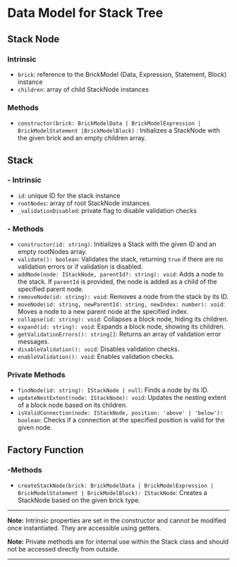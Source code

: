 # Data Model for Stack Tree

## Stack Node

### Intrinsic

- `brick`: reference to the BrickModel (Data, Expression, Statement, Block) instance
- `children`: array of child StackNode instances

### Methods

- `constructor(brick: BrickModelData | BrickModelExpression | BrickModelStatement |BrickModelBlock)`
: Initializes a StackNode with the given brick and an empty children array.

## Stack

### - Intrinsic

- `id`: unique ID for the stack instance
- `rootNodes`: array of root StackNode instances
- `_validationDisabled`: private flag to disable validation checks

### - Methods

- `constructor(id: string)`: Initializes a Stack with the given ID and an empty rootNodes array.
- `validate(): boolean`: Validates the stack, returning `true` if there are no validation errors or
if validation is disabled.
- `addNode(node: IStackNode, parentId?: string): void`: Adds a node to the stack. If `parentId` is
provided, the node is added as a child of the specified parent node.
- `removeNode(id: string): void`: Removes a node from the stack by its ID.
- `moveNode(id: string, newParentId: string, newIndex: number): void`: Moves a node to a new parent
 node at the specified index.
- `collapse(id: string): void`: Collapses a block node, hiding its children.
- `expand(id: string): void`: Expands a block node, showing its children.
- `getValidationErrors(): string[]`: Returns an array of validation error messages.
- `disableValidation(): void`: Disables validation checks.
- `enableValidation(): void`: Enables validation checks.

### Private Methods

- `findNode(id: string): IStackNode | null`: Finds a node by its ID.
- `updateNestExtent(node: IStackNode): void`: Updates the nesting extent of a block node based on
 its children.
- `isValidConnection(node: IStackNode, position: 'above' | 'below'): boolean`: Checks if a connection
at the specified position is valid for the given node.

## Factory Function

### -Methods

- `createStackNode(brick: BrickModelData | BrickModelExpression | BrickModelStatement |
BrickModelBlock): IStackNode`: Creates a StackNode based on the given brick type.

---

**Note:** Intrinsic properties are set in the constructor and cannot be modified once instantiated.
They are accessible using getters.

**Note:** Private methods are for internal use within the Stack class and should not be accessed
directly from outside.

---
